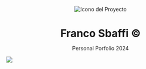 <div align="center">
  
![Icono del Proyecto](https://github.com/FrancoSbaffi/Portfolio/assets/99909205/b52b3cd3-d196-4c91-9f8c-2081a7e51d38)

</div>

<h1 align="center" style="margin-bottom: 0;">
  Franco Sbaffi &copy;
  <br>
</h1>

<p align="center">
  Personal Porfolio 2024
</p>


<img src="![image](https://github.com/FrancoSbaffi/Portfolio/assets/99909205/805e942b-70e5-4d21-b4f1-93392bdf4b36)">
